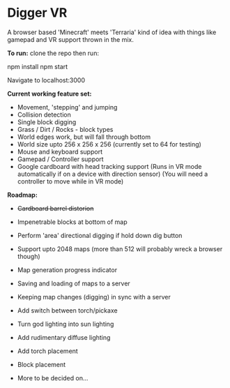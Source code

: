 # Digger VR

A browser based 'Minecraft' meets 'Terraria' kind of idea with things like gamepad and VR support thrown in the mix.

**To run:**
clone the repo then run:

npm install
npm start

Navigate to localhost:3000
  
**Current working feature set:**

+ Movement, 'stepping' and jumping
+ Collision detection
+ Single block digging
+ Grass / Dirt / Rocks - block types
+ World edges work, but will fall through bottom
+ World size upto 256 x 256 x 256 (currently set to 64 for testing)
+ Mouse and keyboard support
+ Gamepad / Controller support
+ Google cardboard with head tracking support
(Runs in VR mode automatically if on a device with direction sensor)
(You will need a controller to move while in VR mode)

**Roadmap:**

+ ~~Cardboard barrel distorion~~
+ Impenetrable blocks at bottom of map
+ Perform 'area' directional digging if hold down dig button
+ Support upto 2048 maps (more than 512 will probably wreck a browser though)
+ Map generation progress indicator
+ Saving and loading of maps to a server
+ Keeping map changes (digging) in sync with a server
+ Add switch between torch/pickaxe
+ Turn god lighting into sun lighting
+ Add rudimentary diffuse lighting
+ Add torch placement
+ Block placement

+ More to be decided on...